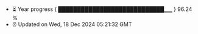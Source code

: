 - ⏳ Year progress { ████████████████████████████▁▁ } 96.24 %
- ⏰ Updated on Wed, 18 Dec 2024 05:21:32 GMT

